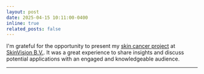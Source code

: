 ```yaml
---
layout: post
date: 2025-04-15 10:11:00-0400
inline: true
related_posts: false
---
```

I'm grateful for the opportunity to present my [skin cancer project](https://www.thelancet.com/journals/eclinm/article/PIIS2589-5370%2824%2900129-9/fulltext) at [SkinVision B.V.](https://www.skinvision.com/). It was a great experience to share insights and discuss potential applications with an engaged and knowledgeable audience.
***
